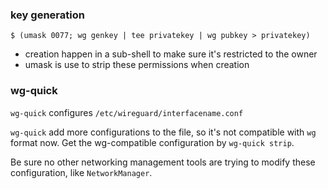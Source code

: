 ### key generation

```shell
$ (umask 0077; wg genkey | tee privatekey | wg pubkey > privatekey)
```

- creation happen in a sub-shell to make sure it's restricted to the owner
- umask is use to strip these permissions when creation

### wg-quick

`wg-quick` configures `/etc/wireguard/interfacename.conf`

`wg-quick` add more configurations to the file, so it's not compatible with `wg` format now. Get the wg-compatible configuration by `wg-quick strip`.

Be sure no other networking management tools are trying to modify these configuration, like `NetworkManager`.

